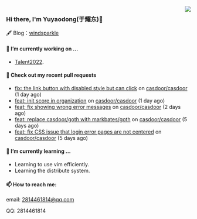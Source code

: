 <img align="right" src="https://github-readme-stats.vercel.app/api?username=leo220yuyaodog&show_icons=true&icon_color=805AD5&text_color=718096&bg_color=ffffff&hide_title=true" />

### Hi there, I'm Yuyaodong(于耀东)👋
🖋 Blog：[windsparkle](https://blog.windsparkle.top)
#### 🔭 I’m currently working on ...
- [Talent2022](https://github.com/casbin/Talent2022).

#### 🔨 Check out my recent pull requests

- [fix: the link button with disabled style but can click](https://github.com/casdoor/casdoor/pull/1390) on [casdoor/casdoor](https://github.com/casdoor/casdoor) (1 day ago)
- [feat: init score in organization](https://github.com/casdoor/casdoor/pull/1388) on [casdoor/casdoor](https://github.com/casdoor/casdoor) (1 day ago)
- [feat: fix showing wrong error messages](https://github.com/casdoor/casdoor/pull/1385) on [casdoor/casdoor](https://github.com/casdoor/casdoor) (2 days ago)
- [feat: replace casdoor/goth with markbates/goth](https://github.com/casdoor/casdoor/pull/1374) on [casdoor/casdoor](https://github.com/casdoor/casdoor) (5 days ago)
- [feat: fix CSS issue that login error pages are not centered](https://github.com/casdoor/casdoor/pull/1371) on [casdoor/casdoor](https://github.com/casdoor/casdoor) (5 days ago)

#### 🌱 I’m currently learning ...
- Learning to use vim efficiently.
- Learning the distribute system.

#### 📫 How to reach me:
email: 2814461814@qq.com

QQ: 2814461814
